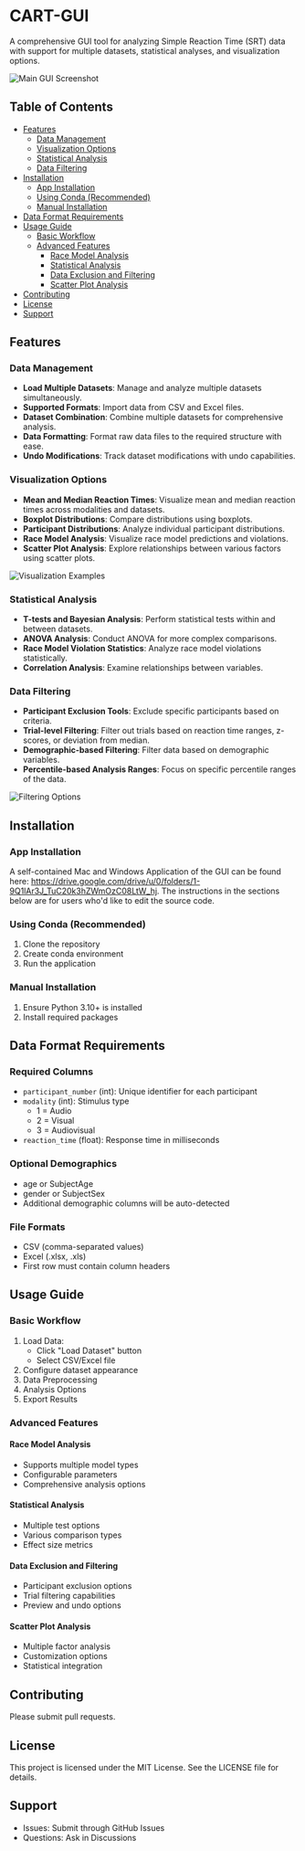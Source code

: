 # CART-GUI
A comprehensive GUI tool for analyzing Simple Reaction Time (SRT) data with support for multiple datasets, statistical analyses, and visualization options.

![Main GUI Screenshot](docs/images/main_gui.png)

## Table of Contents
- [Features](#features)
  - [Data Management](#data-management)
  - [Visualization Options](#visualization-options)
  - [Statistical Analysis](#statistical-analysis)
  - [Data Filtering](#data-filtering)
- [Installation](#installation)
  - [App Installation](#app-installation)
  - [Using Conda (Recommended)](#using-conda-recommended)
  - [Manual Installation](#manual-installation)
- [Data Format Requirements](#data-format-requirements)
- [Usage Guide](#usage-guide)
  - [Basic Workflow](#basic-workflow)
  - [Advanced Features](#advanced-features)
    - [Race Model Analysis](#race-model-analysis)
    - [Statistical Analysis](#statistical-analysis)
    - [Data Exclusion and Filtering](#data-exclusion-and-filtering)
    - [Scatter Plot Analysis](#scatter-plot-analysis)
- [Contributing](#contributing)
- [License](#license)
- [Support](#support)

## Features

### Data Management
- **Load Multiple Datasets**: Manage and analyze multiple datasets simultaneously.
- **Supported Formats**: Import data from CSV and Excel files.
- **Dataset Combination**: Combine multiple datasets for comprehensive analysis.
- **Data Formatting**: Format raw data files to the required structure with ease.
- **Undo Modifications**: Track dataset modifications with undo capabilities.

### Visualization Options
- **Mean and Median Reaction Times**: Visualize mean and median reaction times across modalities and datasets.
- **Boxplot Distributions**: Compare distributions using boxplots.
- **Participant Distributions**: Analyze individual participant distributions.
- **Race Model Analysis**: Visualize race model predictions and violations.
- **Scatter Plot Analysis**: Explore relationships between various factors using scatter plots.

![Visualization Examples](docs/images/visualization_examples.png)

### Statistical Analysis
- **T-tests and Bayesian Analysis**: Perform statistical tests within and between datasets.
- **ANOVA Analysis**: Conduct ANOVA for more complex comparisons.
- **Race Model Violation Statistics**: Analyze race model violations statistically.
- **Correlation Analysis**: Examine relationships between variables.

### Data Filtering
- **Participant Exclusion Tools**: Exclude specific participants based on criteria.
- **Trial-level Filtering**: Filter out trials based on reaction time ranges, z-scores, or deviation from median.
- **Demographic-based Filtering**: Filter data based on demographic variables.
- **Percentile-based Analysis Ranges**: Focus on specific percentile ranges of the data.

![Filtering Options](docs/images/filtering_options.png)

## Installation
### App Installation
A self-contained Mac and Windows Application of the GUI can be found here: https://drive.google.com/drive/u/0/folders/1-9Q1lAr3J_TuC20k3hZWmOzC08LtW_hj. The instructions in the sections below are for users who'd like to edit the source code.

### Using Conda (Recommended)
1. Clone the repository
2. Create conda environment
3. Run the application

### Manual Installation
1. Ensure Python 3.10+ is installed
2. Install required packages

## Data Format Requirements

### Required Columns
- `participant_number` (int): Unique identifier for each participant
- `modality` (int): Stimulus type
  - 1 = Audio
  - 2 = Visual
  - 3 = Audiovisual
- `reaction_time` (float): Response time in milliseconds

### Optional Demographics
- age or SubjectAge
- gender or SubjectSex
- Additional demographic columns will be auto-detected

### File Formats
- CSV (comma-separated values)
- Excel (.xlsx, .xls)
- First row must contain column headers

## Usage Guide

### Basic Workflow
1. Load Data:
   - Click "Load Dataset" button
   - Select CSV/Excel file
2. Configure dataset appearance
3. Data Preprocessing
4. Analysis Options
5. Export Results

### Advanced Features

#### Race Model Analysis
- Supports multiple model types
- Configurable parameters
- Comprehensive analysis options

#### Statistical Analysis
- Multiple test options
- Various comparison types
- Effect size metrics

#### Data Exclusion and Filtering
- Participant exclusion options
- Trial filtering capabilities
- Preview and undo options

#### Scatter Plot Analysis
- Multiple factor analysis
- Customization options
- Statistical integration

## Contributing
Please submit pull requests.

## License
This project is licensed under the MIT License. See the LICENSE file for details.

## Support
- Issues: Submit through GitHub Issues
- Questions: Ask in Discussions

